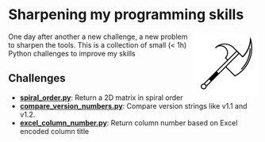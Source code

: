 # Sharpening my programming skills

<img align="right" alt="mbtoolbox" src="keep_tools_sharp.png" />

One day after another a new challenge, a new problem to sharpen
the tools. This is a collection of small (< 1h) Python challenges
to improve my skills

## Challenges

- **[spiral_order.py](challenges/spiral_order.py)**: Return a 2D matrix in spiral order
- **[compare_version_numbers.py](challenges/compare_version_numbers.py)**: Compare version strings like v1.1 and v1.2.
- **[excel_column_number.py](challenges/excel_column_number.py)**: Return column number based on Excel encoded column title
